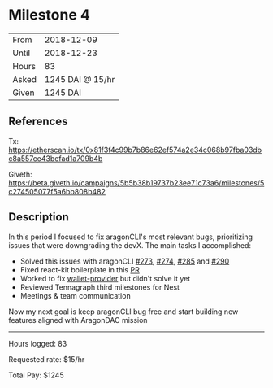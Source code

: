 # Milestone 4

|       |                  |
| ----- | ---------------- |
| From  | 2018-12-09       |
| Until | 2018-12-23       |
| Hours | 83               |
| Asked | 1245 DAI @ 15/hr |
| Given | 1245 DAI         |

## References

Tx: <https://etherscan.io/tx/0x81f3f4c99b7b86e62ef574a2e34c068b97fba03dbc8a557ce43befad1a709b4b>

Giveth: <https://beta.giveth.io/campaigns/5b5b38b19737b23ee71c73a6/milestones/5c274505077f5a6bb808b482>

## Description

In this period I focused to fix aragonCLI's most relevant bugs, prioritizing issues that were downgrading the devX. The main tasks I accomplished:

- Solved this issues with aragonCLI [#273](https://github.com/aragon/aragon-cli/issues/273), [#274](https://github.com/aragon/aragon-cli/issues/274), [#285](https://github.com/aragon/aragon-cli/issues/285) and [#290](https://github.com/aragon/aragon-cli/issues/290)
- Fixed react-kit boilerplate in this [PR](https://github.com/aragon/aragon-react-kit-boilerplate/pull/21)
- Worked to fix [wallet-provider](https://github.com/jvluso/aragon.js/tree/wallet-provider-2/packages/aragon-wallet-provider) but didn't solve it yet
- Reviewed Tennagraph third milestones for Nest
- Meetings & team communication

Now my next goal is keep aragonCLI bug free and start building new features aligned with AragonDAC mission

---

Hours logged: 83

Requested rate: \$15/hr

Total Pay: \$1245
